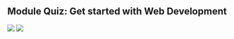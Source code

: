 ## Module Quiz: Get started with Web Development

![](/C1-Introduction-to-front-end-development/Module1/q-getting-started-with-web-dev/ss1.png)
![](/C1-Introduction-to-front-end-development/Module1/q-getting-started-with-web-dev/ss2.png)